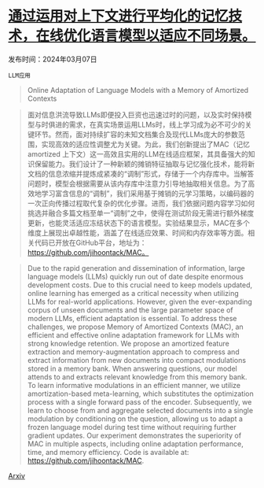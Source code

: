 # [通过运用对上下文进行平均化的记忆技术，在线优化语言模型以适应不同场景。](https://arxiv.org/abs/2403.04317)

发布时间：2024年03月07日

`LLM应用`

> Online Adaptation of Language Models with a Memory of Amortized Contexts

> 面对信息洪流导致LLMs即便投入巨资也迅速过时的问题，以及实时保持模型与时俱进的需求，在真实场景运用LLMs时，线上学习成为必不可少的关键环节。然而，面对持续扩容的未知文档集合及现代LLMs庞大的参数范围，实现高效的适应性调整尤为关键。为此，我们创新提出了MAC（记忆 amortized 上下文）这一高效且实用的LLM在线适应框架，其具备强大的知识保留能力。我们设计了一种新颖的摊销特征抽取与记忆强化技术，能将新文档的信息浓缩并提炼成紧凑的“调制”形式，存储于一个内存库中。当解答问题时，模型会根据需要从该内存库中注意力引导地抽取相关信息。为了高效地学习富含信息的“调制”，我们采用基于摊销的元学习策略，以编码器的一次正向传播过程取代复杂的优化步骤。进而，我们依据问题内容学习如何挑选并融合多篇文档至单一“调制”之中，使得在测试阶段无需进行额外梯度更新，也能灵活适应冻结状态下的语言模型。实验结果显示，MAC在多个维度上展现出卓越性能，涵盖了在线适应效果、时间和内存效率等方面。相关代码已开放在GitHub平台，地址为：https://github.com/jihoontack/MAC。

> Due to the rapid generation and dissemination of information, large language models (LLMs) quickly run out of date despite enormous development costs. Due to this crucial need to keep models updated, online learning has emerged as a critical necessity when utilizing LLMs for real-world applications. However, given the ever-expanding corpus of unseen documents and the large parameter space of modern LLMs, efficient adaptation is essential. To address these challenges, we propose Memory of Amortized Contexts (MAC), an efficient and effective online adaptation framework for LLMs with strong knowledge retention. We propose an amortized feature extraction and memory-augmentation approach to compress and extract information from new documents into compact modulations stored in a memory bank. When answering questions, our model attends to and extracts relevant knowledge from this memory bank. To learn informative modulations in an efficient manner, we utilize amortization-based meta-learning, which substitutes the optimization process with a single forward pass of the encoder. Subsequently, we learn to choose from and aggregate selected documents into a single modulation by conditioning on the question, allowing us to adapt a frozen language model during test time without requiring further gradient updates. Our experiment demonstrates the superiority of MAC in multiple aspects, including online adaptation performance, time, and memory efficiency. Code is available at: https://github.com/jihoontack/MAC.

[Arxiv](https://arxiv.org/abs/2403.04317)